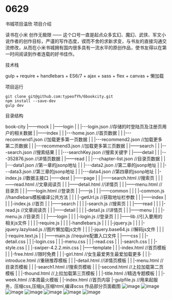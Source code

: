 # 0629
书城项目温欣
项目介绍

读书在小米 创作无极限 —— 这个口号一直是起点众多玄幻、魔幻、武侠、军文小说作者的创作目标，严谨的写作态度，锲而不舍的求新求变，与书友的直接沟通交流修改，从而在小米书城拥有国内很多具有一流水平的原创作品，使书友得以在第一时间阅读到作者连载的好书佳作。

技术栈

gulp + require + handlebars + ES6/7 + ajax + sass + flex + canvas + 懒加载

项目运行

    git clone git@github.com:typeofYh/6bookcity.git
    npm install --save-dev
    gulp dev
目录结构

book-city
    |——mock
    |    |——login
    |    |    |---login.json    //存储的时登陆页及注册页用户的相关数据
    |    |——index
    |    |    |---home.json    //首页数据
    |    |    |---recommend1.json    //加载更多第一页数据
    |    |    |---recommend2.json    //加载更多第二页数据
    |    |    |---recommend3.json    //加载更多第三页数据
    |    |——search
    |    |    |---search.json    //搜索结果
    |    |    |---searchKey.json    //搜索关键字
    |    |——detail
    |    |    |---352876.json    //详情页数据
    |    |——read
    |    |    |---chapter-list.json    //目录页数据
    |    |    |---data1.json    //第一章的jsonp地址
    |    |    |---data2.json    //第二章的jsonp地址
    |    |    |---data3.json    //第三章的jsonp地址
    |    |    |---data4.json    //第四章的jsonp地址
    |    |-index.js            //数据主接口
    |——dest
    |    |——page
    |    |    |——search.html //搜索页
    |    |    |——read.html //文章阅读页
    |    |    |——detail.html //详情页
    |    |    |——menu.html //目录页
    |    |    |——login.html //登录页
    |    |——js
    |    |    |——common
    |    |    |    |-common.js   //handlebars模板编译公共方法
    |    |    |    |-getUrl.js  //获取地址栏参数
    |    |    |——index
    |    |    |    |-index.js   //首页
    |    |    |——search
    |    |    |    |-search.js   //搜索页
    |    |    |——read
    |    |    |    |-read.js   //文章阅读页
    |    |    |——detail
    |    |    |    |-detail.js   //详情页
    |    |    |——menu
    |    |    |    |-menu.js   //目录页
    |    |    |——login
    |    |    |    |-login.js   //登录页
    |    |    |——lib   //引入要用的相关js文件
    |    |    |    |-require.js
    |    |    |    |-handlebars.js
    |    |    |    |-jquery.js
    |    |    |    |-jquery.lazyload.js  //图片懒加载js文件
    |    |    |    |-jquery.base64.js //解码js文件
    |    |    |    |-require.text.js
    |    |    |——main.js      //require配置入口文件
    |    |——css
    |    |    |-detail.css
    |    |    |-login.css
    |    |    |-menu.css
    |    |    |-read.css
    |    |    |-search.css
    |    |    |-style.css
    |    |    |-swiper-4.2.2.min.css
    |    |——template
    |    |    |-index.html      //首页模板
    |    |    |-free.html //限时免费
    |    |    |-girl.html //女生最爱男生最爱加载更多
    |    |    |-introduce.html //重磅推荐模板
    |    |    |-detail.html //详情页模板
    |    |    |-menu.html //目录页模板
    |    |    |-search1.html //搜索页模板
    |    |    |-second.html //上拉加载第二页模板
    |    |    |-thound.html //上拉加载第三页模板
    |    |    |-title.html //精选专题模板
    |    |    |-week.html //本周最火模板
    |    |-index.html           //首页内容
    |-gulpfile.js    //用来起服务，压缩css,压缩js,压缩html,编译scss
作品部分页面截图
![image](src/img/1.png)
![image](src/img/2.png)
![image](src/img/3.png)
![image](src/img/4.png)
![image](src/img/5.png)
![image](src/img/6.png)
![image](src/img/7.png)

